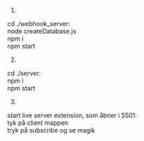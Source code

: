 1)
cd ./webhook_server: <br/>
node createDatabase.js <br/>
npm i <br/>
npm start

2)
cd ./server: <br/>
npm i <br/>
npm start

3)
start live server extension, som åbner i  5501. <br/>
tyk på client mappen <br/>
tryk på subscribe og se magik
